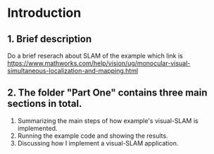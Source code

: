 # Introduction

## 1. Brief description
Do a brief reserach about SLAM of the example which link is https://www.mathworks.com/help/vision/ug/monocular-visual-simultaneous-localization-and-mapping.html

## 2. The folder "Part One" contains three main sections in total.
1. Summarizing the main steps of how example's visual-SLAM is implemented.
2. Running the example code and showing the results.
3. Discussing how I implement a visual-SLAM application.

